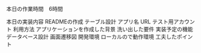 本日の作業時間　6時間


本日の実装内容
READMEの作成
テーブル設計
アプリ名
URL
テスト用アカウント
利用方法
アプリケーションを作成した背景
洗い出した要件
実装予定の機能
データベース設計
画面遷移図
開発環境
ローカルので動作環境
工夫したポイント
